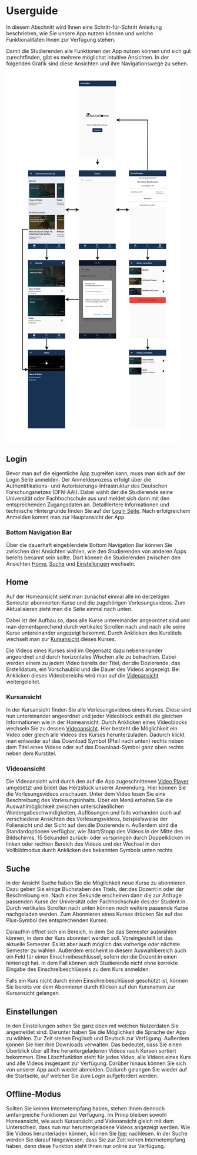 # Userguide

In diesem Abschnitt wird Ihnen eine Schritt-für-Schritt Anleitung beschrieben, wie Sie unsere App nutzen können und welche Funktionalitäten Ihnen zur Verfügung stehen. 

Damit die Studierenden alle Funktionen der App nutzen können und sich gut zurechtfinden, gibt es mehrere möglichst intuitive Ansichten. In der folgenden Grafik sind diese Ansichten und ihre Navigationswege zu sehen.
![](/assets/images/Frontent-Entwurf_Grafik.jpg)

## Login

Bevor man auf die eigentliche App zugreifen kann, muss man sich auf der Login Seite anmelden. Der Anmeldeprozess erfolgt über die Authentifikations- und Autorisierungs-Infrastruktur des Deutschen Forschungsnetzes (DFN-AAI). Dabei wählt der:die Studierende seine Universität oder Fachhochschule aus und meldet sich dann mit den entsprechenden Zugangsdaten an.  Detailliertere Informationen und technische Hintergründe finden Sie auf der [Login Seite](login.md). Nach erfolgreichem Anmelden kommt man zur Hauptansicht der App.

### Bottom Navigation Bar

Über die dauerhaft eingeblendete Bottom Navigation Bar können Sie zwischen drei Ansichten wählen, wie den Studierenden von anderen Apps bereits bekannt sein sollte. Dort können die Studierenden zwischen den Ansichten [Home](userguide.md#home), [Suche](userguide.md#suche) und [Einstellungen](userguide.md#einstellungen) wechseln.

## Home
Auf der Homeansicht sieht man zunächst einmal alle im derzeitigen Semester abonnierten Kurse und die zugehörigen Vorlesungsvideos. Zum Aktualisieren zieht man die Seite einmal nach unten. 

Dabei ist der Aufbau so, dass alle Kurse untereinander angeordnet sind und man dementsprechend durch vertikales Scrollen nach und nach alle seine Kurse untereinander angezeigt bekommt. Durch Anklicken des Kurstitels wechselt man zur [Kursansicht](userguide.md#kursansicht) dieses Kurses. 

Die Videos eines Kurses sind im Gegensatz dazu nebeneinander angeordnet und durch horizontales Wischen alle zu betrachten. Dabei werden einem zu jedem Video bereits der Titel, der:die Dozierende, das Erstelldatum, ein Vorschaubild und die Dauer des Videos angezeigt. Bei Anklicken dieses Videobereichs wird man auf die [Videoansicht](userguide.md#videoansicht) weitergeleitet. 


### Kursansicht
In der Kursansicht finden Sie alle Vorlesungsvideos eines Kurses. Diese sind nun untereinander angeordnet und jeder Videoblock enthält die gleichen Informationen wie in der Homeansicht. Durch Anklicken eines Videoblocks wechseln Sie zu dessen [Videoansicht](setup.md#videoansicht). Hier besteht die Möglichkeit ein Video oder gleich alle Videos des Kurses herunterzuladen. Dadurch klickt man entweder auf das Download Symbol (Pfeil nach unten) rechts neben dem Titel eines Videos oder auf das Download-Symbol ganz oben rechts neben dem Kurstitel. 

### Videoansicht
Die Videoansicht wird durch den auf die App zugeschnittenen [Video Player](implementation/player.md) umgesetzt und bildet das Herzstück unserer Anwendung. Hier können Sie die Vorlesungsvideos anschauen. Unter dem Video lesen Sie eine Beschreibung des Vorlesungsinhalts. Über ein Menü erhalten Sie die Auswahlmöglichkeit zwischen unterschiedlichen Wiedergabeschwindigkeiten, Auflösungen und falls vorhanden auch auf verschiedene Ansichten des Vorlesungsvideos, beispielsweise der Foliensicht und der Sicht auf den:die Dozierende:n. Außerdem sind die Standardoptionen verfügbar, wie Start/Stopp des Videos in der Mitte des Bildschirms, 15 Sekunden zurück- oder vorspringen durch Doppelklicken im linken oder rechten Bereich des Videos und der Wechsel in den Vollbildmodus durch Anklicken des bekannten Symbols unten rechts. 

## Suche 
In der Ansicht Suche haben Sie die Möglichkeit  neue Kurse zu abonnieren. Dazu geben Sie einige Buchstaben des Titels, der:des Dozent:in oder der Beschreibung ein. Nach einer Sekunde erscheinen dann die zur Anfrage passenden Kurse der Universität oder Fachhochschule des:der Student:in. Durch vertikales Scrollen nach unten können noch weitere passende Kurse nachgeladen werden. Zum Abonnieren eines Kurses drücken Sie auf das Plus-Symbol des entsprechenden Kurses.

Daraufhin öffnet sich ein Bereich, in dem Sie das Semester auswählen können, in dem der Kurs abonniert werden soll. Voreingestellt ist das aktuelle Semester. Es ist aber auch möglich das vorherige oder nächste Semester zu wählen. Außerdem erscheint in diesem Auswahlbereich auch ein Feld für einen Einschreibeschlüssel, sofern der:die Dozent:in einen hinterlegt hat. In dem Fall können sich Studierende nicht ohne korrekte Eingabe des Einschreibeschlüssels zu dem Kurs anmelden. 

Falls ein Kurs nicht durch einen Einschreibeschlüssel geschützt ist, können Sie bereits vor dem Abonnieren durch Klicken auf den Kursnamen zur Kursansicht gelangen. 

## Einstellungen
In den Einstellungen sehen Sie ganz oben mit welchen Nutzerdaten Sie angemeldet sind. Darunter haben Sie die Möglichkeit die Sprache der App zu wählen. Zur Zeit stehen Englisch und Deutsch zur Verfügung. Außerdem können Sie hier ihre Downloads verwalten. Das bedeutet, dass Sie einen Überblick über all Ihre heruntergeladenen Videos nach Kursen sortiert bekommen. Eine Löschfunktion steht für jedes Video, alle Videos eines Kurs und alle Videos insgesamt zur Verfügung. Darüber hinaus können Sie sich von unserer App auch wieder abmelden. Dadurch gelangen Sie wieder auf die Startseite, auf welcher Sie zum Login aufgefordert werden.  

## Offline-Modus
Sollten Sie keinen Internetempfang haben, stehen Ihnen dennoch umfangreiche Funktionen zur Verfügung. Im Prinip bleiben sowohl Homeansicht, wie auch Kursansicht und Videoansicht gleich mit dem Unterschied, dass nun nur heruntergeladene Videos angezeigt werden. Wie Sie Videos herunterladen können, können Sie [hier](userguide.md#kursansicht) nachlesen. 
In der Suche werden Sie darauf hingewiesen, dass Sie zur Zeit keinen Internetempfang haben, denn diese Funktion steht Ihnen nur online zur Verfügung.  